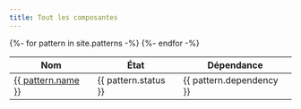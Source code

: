 ```yaml
---
title: Tout les composantes
---
```


<table class="table">
  <thead>
    <tr>
      <th>Nom</th>
      <th>État</th>
      <th>Dépendance</th>
    </tr>
  </thead>
  <tbody>
    {%- for pattern in site.patterns -%}
    <tr>
      <td><a href="{{ pattern.url }}">{{ pattern.name }}</a></td>
      <td>{{ pattern.status }}</td>
      <td>{{ pattern.dependency }}</td>
    </tr>
    {%- endfor -%}
  </tbody>
</table>